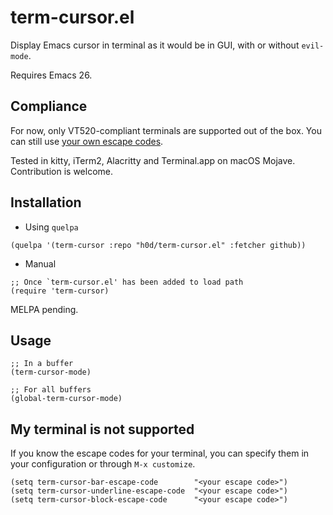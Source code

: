 # term-cursor.el
Display Emacs cursor in terminal as it would be in GUI, with or without `evil-mode`.

Requires Emacs 26.

## Compliance
For now, only VT520-compliant terminals are supported out of the box. You can still use [your own escape codes](#my-terminal-is-not-supported).

Tested in kitty, iTerm2, Alacritty and Terminal.app on macOS Mojave.
Contribution is welcome.

## Installation
- Using `quelpa`
```elisp
(quelpa '(term-cursor :repo "h0d/term-cursor.el" :fetcher github))
```
- Manual
```elisp
;; Once `term-cursor.el' has been added to load path
(require 'term-cursor)
```

MELPA pending.

## Usage
```elisp
;; In a buffer
(term-cursor-mode)

;; For all buffers
(global-term-cursor-mode)
```

## My terminal is not supported
If you know the escape codes for your terminal, you can specify them in your configuration or through `M-x customize`.

```elisp
(setq term-cursor-bar-escape-code        "<your escape code>")
(setq term-cursor-underline-escape-code  "<your escape code>")
(setq term-cursor-block-escape-code      "<your escape code>")
```
